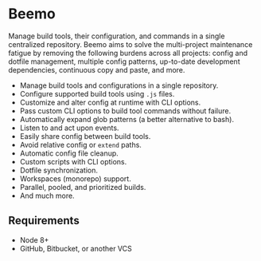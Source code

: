 # Beemo

Manage build tools, their configuration, and commands in a single centralized repository. Beemo aims
to solve the multi-project maintenance fatigue by removing the following burdens across all
projects: config and dotfile management, multiple config patterns, up-to-date development
dependencies, continuous copy and paste, and more.

- Manage build tools and configurations in a single repository.
- Configure supported build tools using `.js` files.
- Customize and alter config at runtime with CLI options.
- Pass custom CLI options to build tool commands without failure.
- Automatically expand glob patterns (a better alternative to bash).
- Listen to and act upon events.
- Easily share config between build tools.
- Avoid relative config or `extend` paths.
- Automatic config file cleanup.
- Custom scripts with CLI options.
- Dotfile synchronization.
- Workspaces (monorepo) support.
- Parallel, pooled, and prioritized builds.
- And much more.

## Requirements

- Node 8+
- GitHub, Bitbucket, or another VCS
